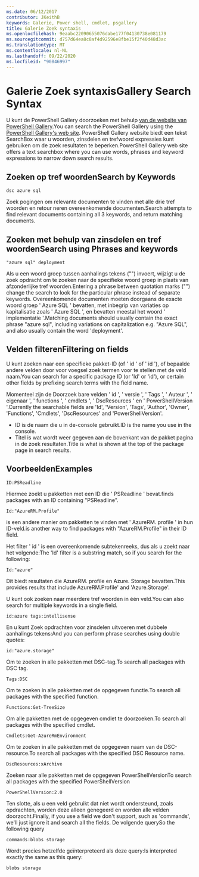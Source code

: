 ```yaml
---
ms.date: 06/12/2017
contributor: JKeithB
keywords: Galerie, Power shell, cmdlet, psgallery
title: Galerie Zoek syntaxis
ms.openlocfilehash: 9eaabc22090655076dabe177f04130738e081179
ms.sourcegitcommit: d757d64ea8c8af4d92596e8fbe15f2f40d48d3ac
ms.translationtype: MT
ms.contentlocale: nl-NL
ms.lasthandoff: 09/22/2020
ms.locfileid: "90846997"
---
```

# <a name="gallery-search-syntax"></a><span data-ttu-id="8be39-103">Galerie Zoek syntaxis</span><span class="sxs-lookup"><span data-stu-id="8be39-103">Gallery Search Syntax</span></span>

<span data-ttu-id="8be39-104">U kunt de PowerShell Gallery doorzoeken met behulp [van de website van PowerShell Gallery](https://www.powershellgallery.com/).</span><span class="sxs-lookup"><span data-stu-id="8be39-104">You can search the PowerShell Gallery using the [PowerShell Gallery's web site](https://www.powershellgallery.com/).</span></span> <span data-ttu-id="8be39-105">PowerShell Gallery website biedt een tekst SearchBox waar u woorden, zinsdelen en trefwoord expressies kunt gebruiken om de zoek resultaten te beperken.</span><span class="sxs-lookup"><span data-stu-id="8be39-105">PowerShell Gallery web site offers a text searchbox where you can use words, phrases and keyword expressions to narrow down search results.</span></span>

## <a name="search-by-keywords"></a><span data-ttu-id="8be39-106">Zoeken op tref woorden</span><span class="sxs-lookup"><span data-stu-id="8be39-106">Search by Keywords</span></span>

```Syntax
dsc azure sql
```

<span data-ttu-id="8be39-107">Zoek pogingen om relevante documenten te vinden met alle drie tref woorden en retour neren overeenkomende documenten.</span><span class="sxs-lookup"><span data-stu-id="8be39-107">Search attempts to find relevant documents containing all 3 keywords, and return matching documents.</span></span>

## <a name="search-using-phrases-and-keywords"></a><span data-ttu-id="8be39-108">Zoeken met behulp van zinsdelen en tref woorden</span><span class="sxs-lookup"><span data-stu-id="8be39-108">Search using Phrases and keywords</span></span>

```Syntax
"azure sql" deployment
```

<span data-ttu-id="8be39-109">Als u een woord groep tussen aanhalings tekens ("") invoert, wijzigt u de zoek opdracht om te zoeken naar de specifieke woord groep in plaats van afzonderlijke tref woorden.</span><span class="sxs-lookup"><span data-stu-id="8be39-109">Entering a phrase between quotation marks ("") change the search to look for the particular phrase instead of separate keywords.</span></span> <span data-ttu-id="8be39-110">Overeenkomende documenten moeten doorgaans de exacte woord groep ' Azure SQL ' bevatten, met inbegrip van variaties op kapitalisatie zoals ' Azure SQL ', en bevatten meestal het woord ' implementatie '.</span><span class="sxs-lookup"><span data-stu-id="8be39-110">Matching documents should usually contain the exact phrase "azure sql", including variations on capitalization e.g. "Azure SQL", and also usually contain the word 'deployment'.</span></span>

## <a name="filtering-on-fields"></a><span data-ttu-id="8be39-111">Velden filteren</span><span class="sxs-lookup"><span data-stu-id="8be39-111">Filtering on fields</span></span>

<span data-ttu-id="8be39-112">U kunt zoeken naar een specifieke pakket-ID (of ' id ' of ' id '), of bepaalde andere velden door voor voegsel zoek termen voor te stellen met de veld naam.</span><span class="sxs-lookup"><span data-stu-id="8be39-112">You can search for a specific package ID (or 'Id' or 'id'), or certain other fields by prefixing search terms with the field name.</span></span>

<span data-ttu-id="8be39-113">Momenteel zijn de Doorzoek bare velden ' id ', ' versie ', ' Tags ', ' Auteur ', ' eigenaar ', ' functions ', ' cmdlets ', ' DscResources ' en ' PowerShellVersion '.</span><span class="sxs-lookup"><span data-stu-id="8be39-113">Currently the searchable fields are 'Id', 'Version', 'Tags', 'Author', 'Owner', 'Functions', 'Cmdlets', 'DscResources' and 'PowerShellVersion'.</span></span>

- <span data-ttu-id="8be39-114">ID is de naam die u in de-console gebruikt.</span><span class="sxs-lookup"><span data-stu-id="8be39-114">ID is the name you use in the console.</span></span>
- <span data-ttu-id="8be39-115">Titel is wat wordt weer gegeven aan de bovenkant van de pakket pagina in de zoek resultaten.</span><span class="sxs-lookup"><span data-stu-id="8be39-115">Title is what is shown at the top of the package page in search results.</span></span>

## <a name="examples"></a><span data-ttu-id="8be39-116">Voorbeelden</span><span class="sxs-lookup"><span data-stu-id="8be39-116">Examples</span></span>

```Syntax
ID:PSReadline
```

<span data-ttu-id="8be39-117">Hiermee zoekt u pakketten met een ID die ' PSReadline ' bevat.</span><span class="sxs-lookup"><span data-stu-id="8be39-117">finds packages with an ID containing "PSReadline".</span></span>

```Syntax
Id:"AzureRM.Profile"
```

<span data-ttu-id="8be39-118">is een andere manier om pakketten te vinden met ' AzureRM. profile ' in hun ID-veld.</span><span class="sxs-lookup"><span data-stu-id="8be39-118">is another way to find packages with "AzureRM.Profile" in their ID field.</span></span>

<span data-ttu-id="8be39-119">Het filter ' id ' is een overeenkomende subtekenreeks, dus als u zoekt naar het volgende:</span><span class="sxs-lookup"><span data-stu-id="8be39-119">The 'Id' filter is a substring match, so if you search for the following:</span></span>

```Syntax
Id:"azure"
```

<span data-ttu-id="8be39-120">Dit biedt resultaten die AzureRM. profile en Azure. Storage bevatten.</span><span class="sxs-lookup"><span data-stu-id="8be39-120">This provides results that include AzureRM.Profile' and 'Azure.Storage'.</span></span>

<span data-ttu-id="8be39-121">U kunt ook zoeken naar meerdere tref woorden in één veld.</span><span class="sxs-lookup"><span data-stu-id="8be39-121">You can also search for multiple keywords in a single field.</span></span>

```Syntax
id:azure tags:intellisense
```

<span data-ttu-id="8be39-122">En u kunt Zoek opdrachten voor zinsdelen uitvoeren met dubbele aanhalings tekens:</span><span class="sxs-lookup"><span data-stu-id="8be39-122">And you can perform phrase searches using double quotes:</span></span>

```Syntax
id:"azure.storage"
```

<span data-ttu-id="8be39-123">Om te zoeken in alle pakketten met DSC-tag.</span><span class="sxs-lookup"><span data-stu-id="8be39-123">To search all packages with DSC tag.</span></span>

```Syntax
Tags:DSC
```

<span data-ttu-id="8be39-124">Om te zoeken in alle pakketten met de opgegeven functie.</span><span class="sxs-lookup"><span data-stu-id="8be39-124">To search all packages with the specified function.</span></span>

```Syntax
Functions:Get-TreeSize
```

<span data-ttu-id="8be39-125">Om alle pakketten met de opgegeven cmdlet te doorzoeken.</span><span class="sxs-lookup"><span data-stu-id="8be39-125">To search all packages with the specified cmdlet.</span></span>

```Syntax
Cmdlets:Get-AzureRmEnvironment
```

<span data-ttu-id="8be39-126">Om te zoeken in alle pakketten met de opgegeven naam van de DSC-resource.</span><span class="sxs-lookup"><span data-stu-id="8be39-126">To search all packages with the specified DSC Resource name.</span></span>

```Syntax
DscResources:xArchive
```

<span data-ttu-id="8be39-127">Zoeken naar alle pakketten met de opgegeven PowerShellVersion</span><span class="sxs-lookup"><span data-stu-id="8be39-127">To search all packages with the specified PowerShellVersion</span></span>

```Syntax
PowerShellVersion:2.0
```

<span data-ttu-id="8be39-128">Ten slotte, als u een veld gebruikt dat niet wordt ondersteund, zoals opdrachten, worden deze alleen genegeerd en worden alle velden doorzocht.</span><span class="sxs-lookup"><span data-stu-id="8be39-128">Finally, if you use a field we don't support, such as 'commands', we'll just ignore it and search all the fields.</span></span> <span data-ttu-id="8be39-129">De volgende query</span><span class="sxs-lookup"><span data-stu-id="8be39-129">So the following query</span></span>

```Syntax
commands:blobs storage
```

<span data-ttu-id="8be39-130">Wordt precies hetzelfde geïnterpreteerd als deze query:</span><span class="sxs-lookup"><span data-stu-id="8be39-130">Is interpreted exactly the same as this query:</span></span>

```Syntax
blobs storage
```
